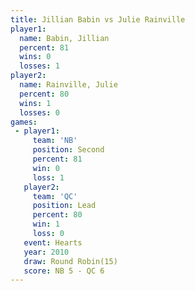 ```yaml
---
title: Jillian Babin vs Julie Rainville
player1:                
  name: Babin, Jillian  
  percent: 81           
  wins: 0               
  losses: 1             
player2:                
  name: Rainville, Julie
  percent: 80           
  wins: 1               
  losses: 0             
games:
 - player1:          
     team: 'NB'      
     position: Second
     percent: 81     
     win: 0          
     loss: 1         
   player2:        
     team: 'QC'    
     position: Lead
     percent: 80   
     win: 1        
     loss: 0       
   event: Hearts        
   year: 2010           
   draw: Round Robin(15)
   score: NB 5 - QC 6   
---
```


